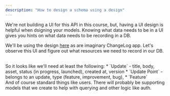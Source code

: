 ```yaml
---
description: "How to design a schema using a design"
---
```


We're not building a UI for this API in this course, but, having a UI design is helpful when dsigning your models. Knowing what data needs to be in a UI gives you hints on what data needs to be recording in a DB.
<br>

We'll be using the design [here](https://www.framer.com/templates/chronos/) as are imaginary ChangeLog app. Let's observe this UI and figure out what resources we need to record in our DB.

<br>
So it looks like we'll need at least the following:
* `Update` - title, body, asset, status (in progress, launched), created at, version
* `Update Point` - belongs to an update, type (feature, improvement, bug), 
* `Feature`
<br>
And of course standard things like users. There will probably be supporting models that we create to help with querying and other logic like auth.
